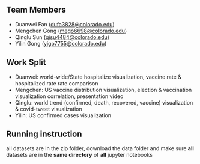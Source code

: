 ## Team Members
- Duanwei Fan (dufa3828@colorado.edu)
- Mengchen Gong (mego6698@colorado.edu)
- Qinglu Sun (qisu4484@colorado.edu)
- Yilin Gong (yigo7755@colorado.edu)

## Work Split
- Duanwei: world-wide/State hospitalize visualization, vaccine rate & hospitalized rate rate comparison
- Mengchen: US vaccine distribution visualization, election & vaccination visualization correlation, presentation video
- Qinglu: world trend (confirmed, death, recovered, vaccine) visualization & covid-tweet visualization
- Yilin: US confirmed cases visualization

## Running instruction
all datasets are in the zip folder, download the data folder and make sure **all** datasets are in the **same directory** of **all** jupyter notebooks
